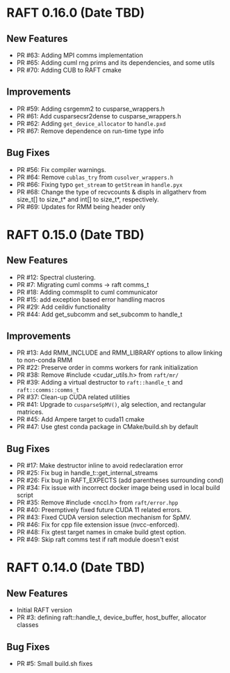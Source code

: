 # RAFT 0.16.0 (Date TBD)

## New Features

- PR #63: Adding MPI comms implementation
- PR #65: Adding cuml rng prims and its dependencies, and some utils
- PR #70: Adding CUB to RAFT cmake

## Improvements
- PR #59: Adding csrgemm2 to cusparse_wrappers.h
- PR #61: Add cusparsecsr2dense to cusparse_wrappers.h
- PR #62: Adding `get_device_allocator` to `handle.pxd`
- PR #67: Remove dependence on run-time type info

## Bug Fixes
- PR #56: Fix compiler warnings.
- PR #64: Remove `cublas_try` from `cusolver_wrappers.h`
- PR #66: Fixing typo `get_stream` to `getStream` in `handle.pyx`
- PR #68: Change the type of recvcounts & displs in allgatherv from size_t[] to size_t* and int[] to size_t*, respectively.
- PR #69: Updates for RMM being header only

# RAFT 0.15.0 (Date TBD)

## New Features
- PR #12: Spectral clustering.
- PR #7: Migrating cuml comms -> raft comms_t
- PR #18: Adding commsplit to cuml communicator
- PR #15: add exception based error handling macros
- PR #29: Add ceildiv functionality
- PR #44: Add get_subcomm and set_subcomm to handle_t

## Improvements
- PR #13: Add RMM_INCLUDE and RMM_LIBRARY options to allow linking to non-conda RMM
- PR #22: Preserve order in comms workers for rank initialization
- PR #38: Remove #include <cudar_utils.h> from `raft/mr/`
- PR #39: Adding a virtual destructor to `raft::handle_t` and `raft::comms::comms_t`
- PR #37: Clean-up CUDA related utilities
- PR #41: Upgrade to `cusparseSpMV()`, alg selection, and rectangular matrices.
- PR #45: Add Ampere target to cuda11 cmake
- PR #47: Use gtest conda package in CMake/build.sh by default

## Bug Fixes
- PR #17: Make destructor inline to avoid redeclaration error
- PR #25: Fix bug in handle_t::get_internal_streams
- PR #26: Fix bug in RAFT_EXPECTS (add parentheses surrounding cond)
- PR #34: Fix issue with incorrect docker image being used in local build script
- PR #35: Remove #include <nccl.h> from `raft/error.hpp`
- PR #40: Preemptively fixed future CUDA 11 related errors.
- PR #43: Fixed CUDA version selection mechanism for SpMV.
- PR #46: Fix for cpp file extension issue (nvcc-enforced).
- PR #48: Fix gtest target names in cmake build gtest option.
- PR #49: Skip raft comms test if raft module doesn't exist

# RAFT 0.14.0 (Date TBD)

## New Features
- Initial RAFT version
- PR #3: defining raft::handle_t, device_buffer, host_buffer, allocator classes

## Bug Fixes
- PR #5: Small build.sh fixes
